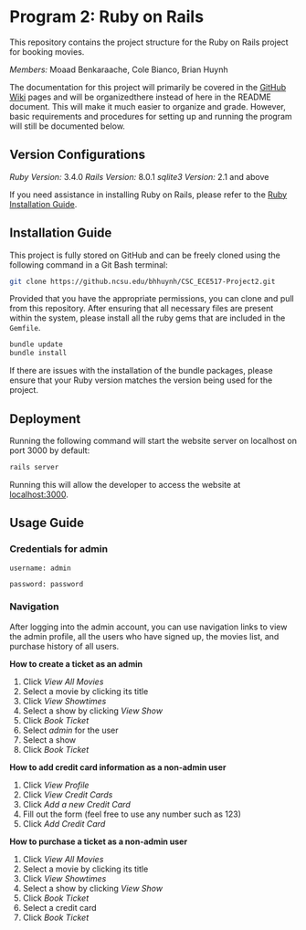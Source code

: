# Program 2: Ruby on Rails

This repository contains the project structure for the Ruby on Rails project for booking movies.

*Members:* Moaad Benkaraache, Cole Bianco, Brian Huynh

The documentation for this project will primarily be covered in the [GitHub Wiki](https://github.ncsu.edu/bhhuynh/CSC_ECE517-Project2/wiki) pages and will be organizedthere instead of here in the README document. This will make it much
easier to organize and grade. However, basic requirements and procedures for setting up and running the program will still be documented below.

## Version Configurations

*Ruby Version:* 3.4.0
*Rails Version:* 8.0.1
*sqlite3 Version:* 2.1 and above

If you need assistance in installing Ruby on Rails, please refer to the [Ruby Installation Guide](https://guides.rubyonrails.org/v5.0/getting_started.html).

## Installation Guide

This project is fully stored on GitHub and can be freely cloned using the following command in a Git Bash terminal:

```bash
git clone https://github.ncsu.edu/bhhuynh/CSC_ECE517-Project2.git
```

Provided that you have the appropriate permissions, you can clone and pull from this repository.
After ensuring that all necessary files are present within the system, please install all the ruby
gems that are included in the `Gemfile`.

```bash
bundle update
bundle install
```

If there are issues with the installation of the bundle packages, please ensure that your Ruby version
matches the version being used for the project.

## Deployment

Running the following command will start the website server on localhost on port 3000 by default:

```bash
rails server
```

Running this will allow the developer to access the website at [localhost:3000](localhost:3000).


## Usage Guide

### Credentials for admin ###

    username: admin

    password: password

### Navigation ###

After logging into the admin account, you can use navigation links to view the admin profile,
all the users who have signed up, the movies list, and purchase history of all users.

**How to create a ticket as an admin**

1. Click *View All Movies*
2. Select a movie by clicking its title
3. Click *View Showtimes*
4. Select a show by clicking *View Show*
5. Click *Book Ticket*
6. Select *admin* for the user
7. Select a show
8. Click *Book Ticket*

**How to add credit card information as a non-admin user**
1. Click *View Profile*
2. Click *View Credit Cards*
3. Click *Add a new Credit Card*
4. Fill out the form (feel free to use any number such as 123)
5. Click *Add Credit Card*

**How to purchase a ticket as a non-admin user**

1. Click *View All Movies*
2. Select a movie by clicking its title
3. Click *View Showtimes*
4. Select a show by clicking *View Show*
5. Click *Book Ticket*
6. Select a credit card
7. Click *Book Ticket*

